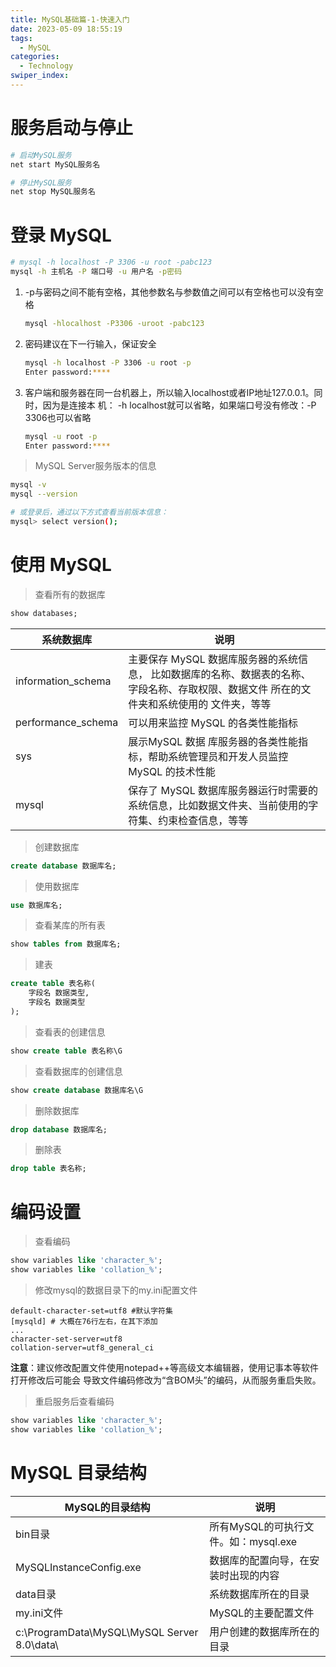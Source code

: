 ```yaml
---
title: MySQL基础篇-1-快速入门
date: 2023-05-09 18:55:19
tags: 
  - MySQL
categories: 
  - Technology
swiper_index: 
---
```


# 服务启动与停止

```bash
# 启动MySQL服务
net start MySQL服务名

# 停止MySQL服务
net stop MySQL服务名
```

# 登录 MySQL

```bash
# mysql -h localhost -P 3306 -u root -pabc123
mysql -h 主机名 -P 端口号 -u 用户名 -p密码
```

1. -p与密码之间不能有空格，其他参数名与参数值之间可以有空格也可以没有空格

   ```bash
   mysql -hlocalhost -P3306 -uroot -pabc123
   ```

2. 密码建议在下一行输入，保证安全 

   ```bash
   mysql -h localhost -P 3306 -u root -p
   Enter password:****
   ```

3. 客户端和服务器在同一台机器上，所以输入localhost或者IP地址127.0.0.1。同时，因为是连接本 机： -h localhost就可以省略，如果端口号没有修改：-P 3306也可以省略  

   ```bash
   mysql -u root -p
   Enter password:****
   ```

>  MySQL Server服务版本的信息 

```bash
mysql -v
mysql --version

# 或登录后，通过以下方式查看当前版本信息：
mysql> select version();
```

# 使用 MySQL

> 查看所有的数据库

```sql
show databases;
```

| 系统数据库         | 说明                                                         |
| ------------------ | ------------------------------------------------------------ |
| information_schema | 主要保存 MySQL 数据库服务器的系统信息， 比如数据库的名称、数据表的名称、字段名称、存取权限、数据文件 所在的文件夹和系统使用的 文件夹，等等 |
| performance_schema | 可以用来监控 MySQL 的各类性能指标                            |
| sys                | 展示MySQL 数据 库服务器的各类性能指标，帮助系统管理员和开发人员监控 MySQL 的技术性能 |
| mysql              | 保存了 MySQL 数据库服务器运行时需要的系统信息，比如数据文件夹、当前使用的字符集、约束检查信息，等等 |

> 创建数据库

```sql
create database 数据库名;
```

> 使用数据库

```sql
use 数据库名;
```

> 查看某库的所有表

```sql
show tables from 数据库名;
```

> 建表

```sql
create table 表名称(
    字段名 数据类型,
    字段名 数据类型
);
```

> 查看表的创建信息

```sql
show create table 表名称\G
```

> 查看数据库的创建信息 

```sql
show create database 数据库名\G
```

> 删除数据库

```sql
drop database 数据库名;
```

> 删除表

```sql
drop table 表名称;
```

# 编码设置

> 查看编码

```sql
show variables like 'character_%';
show variables like 'collation_%';
```

>  修改mysql的数据目录下的my.ini配置文件 

```properties
default-character-set=utf8 #默认字符集
[mysqld] # 大概在76行左右，在其下添加
...
character-set-server=utf8
collation-server=utf8_general_ci

```

 **注意**：建议修改配置文件使用notepad++等高级文本编辑器，使用记事本等软件打开修改后可能会 导致文件编码修改为“含BOM头”的编码，从而服务重启失败。 

> 重启服务后查看编码

```sql
show variables like 'character_%';
show variables like 'collation_%';

```

# MySQL 目录结构

| MySQL的目录结构                             | 说明                                 |
| ------------------------------------------- | ------------------------------------ |
| bin目录                                     | 所有MySQL的可执行文件。如：mysql.exe |
| MySQLInstanceConfig.exe                     | 数据库的配置向导，在安装时出现的内容 |
| data目录                                    | 系统数据库所在的目录                 |
| my.ini文件                                  | MySQL的主要配置文件                  |
| c:\ProgramData\MySQL\MySQL Server 8.0\data\ | 用户创建的数据库所在的目录           |

